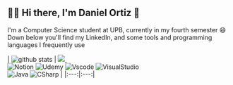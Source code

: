 ## 🧑‍💻 Hi there, I'm Daniel Ortiz 👋

I'm a Computer Science student at UPB, currently in my fourth semester 😄
<br>
Down below you'll find my LinkedIn, and some tools and programming languages I frequently use

| ![github stats](https://github-readme-stats.vercel.app/api/top-langs/?username=dano796&theme=dark) |
    <a href="https://www.linkedin.com/in/daniel-ortiz-aristizábal/">
        <img src="https://img.shields.io/badge/linkedin-%230077B5.svg?&style=for-the-badge&logo=linkedin&logoColor=white"/>
    </a>&nbsp;&nbsp;<br> ![Notion](https://img.shields.io/badge/Notion-000000?style=for-the-badge&logo=notion&logoColor=white) ![Udemy](https://img.shields.io/badge/Udemy-EC5252?style=for-the-badge&logo=Udemy&logoColor=white) ![Vscode](https://img.shields.io/badge/VSCode-0078D4?style=for-the-badge&logo=visual%20studio%20code&logoColor=white) ![VisualStudio](https://img.shields.io/badge/Visual_Studio-5C2D91?style=for-the-badge&logo=visual%20studio&logoColor=white) <br> ![Java](https://img.shields.io/badge/Java-ED8B00?style=for-the-badge&logo=java&logoColor=white) ![CSharp](https://img.shields.io/badge/C%23-239120?style=for-the-badge&logo=c-sharp&logoColor=white) |
|:---:|:---:|

<!--
**dano796/dano796** is a ✨ _special_ ✨ repository because its `README.md` (this file) appears on your GitHub profile.

Here are some ideas to get you started:

- 🔭 I’m currently working on ...
- 🌱 I’m currently learning ...
- 👯 I’m looking to collaborate on ...
- 🤔 I’m looking for help with ...
- 💬 Ask me about ...
- 📫 How to reach me: ...
- 😄 Pronouns: ...
- ⚡ Fun fact: ...
- References:
  https://github.com/alexandresanlim/Badges4-README.md-Profile
  https://hendrasob.github.io/badges/
-->
